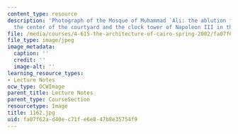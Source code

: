 ```yaml
---
content_type: resource
description: 'Photograph of the Mosque of Muhammad `Ali: the ablution fountain in
  the center of the courtyard and the clock tower of Napoleon III in the background.'
file: /media/courses/4-615-the-architecture-of-cairo-spring-2002/fa07f62ad40ec71fe6e847b8e35754f9_1162.jpg
file_type: image/jpeg
image_metadata:
  caption: ''
  credit: ''
  image-alt: ''
learning_resource_types:
- Lecture Notes
ocw_type: OCWImage
parent_title: Lecture Notes
parent_type: CourseSection
resourcetype: Image
title: 1162.jpg
uid: fa07f62a-d40e-c71f-e6e8-47b8e35754f9
---
```

